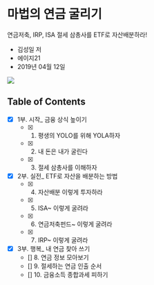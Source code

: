 # 마법의 연금 굴리기

연금저축, IRP, ISA 절세 삼총사를 ETF로 자산배분하라!

* 김성일 저 
* 에이지21 
* 2019년 04월 12일

<img src="http://image.yes24.com/goods/71829160/400x0"/>

## Table of Contents

- [x] 1부. 시작_ 금융 상식 높이기
  - [x] 1. 평생의 YOLO를 위해 YOLA하자
  - [x] 2. 내 돈은 내가 굴린다
  - [x] 3. 절세 삼총사를 이해하자
- [x] 2부. 실전_ ETF로 자산을 배분하는 방법
  - [x] 4. 자산배분 이렇게 투자하라
  - [x] 5. ISA~ 이렇게 굴려라
  - [x] 6. 연금저축펀드~ 이렇게 굴려라
  - [x] 7. IRP~ 이렇게 굴려라
- [x] 3부. 행복_ 내 연금 찾아 쓰기
  - [] 8. 연금 정보 모아보기
  - [] 9. 절세하는 연금 인출 순서
  - [] 10. 금융소득 종합과세 피하기